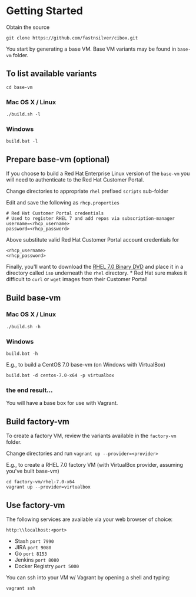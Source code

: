 # Getting Started

Obtain the source

    git clone https://github.com/fastnsilver/cibox.git
    
You start by generating a base VM.  Base VM variants may be found in `base-vm` folder.

## To list available variants

    cd base-vm

### Mac OS X / Linux
    
    ./build.sh -l

### Windows

    build.bat -l


## Prepare base-vm (optional)

If you choose to build a Red Hat Enterprise Linux version of the `base-vm` you will need to authenticate to the Red Hat Customer Portal.  

Change directories to appropriate `rhel` prefixed `scripts` sub-folder

Edit and save the following as `rhcp.properties`

    # Red Hat Customer Portal credentials
    # Used to register RHEL 7 and add repos via subscription-manager
    username=<rhcp_username>
    password=<rhcp_password>

Above substitute valid Red Hat Customer Portal account credentials for

    <rhcp_username>
    <rhcp_password>

Finally, you'll want to download the [RHEL 7.0 Binary DVD](https://access.redhat.com/downloads/content/69/ver=/rhel---7/7.0/x86_64/product-downloads) and place it in a directory called `iso` underneath the `rhel` directory.
    * Red Hat sure makes it difficult to `curl` or `wget` images from their Customer Portal!


## Build base-vm

### Mac OS X / Linux

    ./build.sh -h

### Windows 

    build.bat -h

E.g., to build a CentOS 7.0 base-vm (on Windows with VirtualBox) 

    build.bat -d centos-7.0-x64 -p virtualbox

### the end result...
You will have a base box for use with Vagrant.


## Build factory-vm

To create a factory VM, review the variants available in the `factory-vm` folder.

Change directories and run `vagrant up --provider=<provider>`

E.g., to create a RHEL 7.0 factory VM (with VirtualBox provider, assuming you've built base-vm)

    cd factory-vm/rhel-7.0-x64
    vagrant up --provider=virtualbox


## Use factory-vm

The following services are available via your web browser of choice:

    http:\\localhost:<port>

* Stash `port 7990`
* JIRA `port 9080`
* Go `port 8153`
* Jenkins `port 8080`
* Docker Registry `port 5000`

You can ssh into your VM w/ Vagrant by opening a shell and typing:

    vagrant ssh
